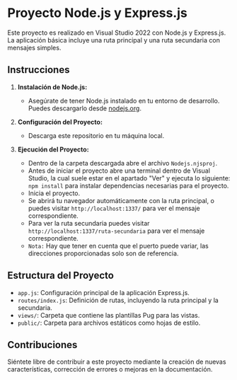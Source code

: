 # Proyecto Node.js y Express.js

Este proyecto es realizado en Visual Studio 2022 con Node.js y Express.js. La aplicación básica incluye una ruta principal y una ruta secundaria con mensajes simples.

## Instrucciones

1. **Instalación de Node.js:**
   - Asegúrate de tener Node.js instalado en tu entorno de desarrollo. Puedes descargarlo desde [nodejs.org](https://nodejs.org/).

2. **Configuración del Proyecto:**
   - Descarga este repositorio en tu máquina local.

3. **Ejecución del Proyecto:**
   - Dentro de la carpeta descargada abre el archivo `Nodejs.njsproj`.
   - Antes de iniciar el proyecto abre una terminal dentro de Visual Studio, la cual suele estar en el apartado "Ver" y ejecuta lo siguiente: `npm install` para instalar dependencias necesarias para el proyecto.
   - Inicia el proyecto.
   - Se abrirá tu navegador automáticamente con la ruta principal, o puedes visitar `http://localhost:1337/` para ver el mensaje correspondiente.
   - Para ver la ruta secundaria puedes visitar `http://localhost:1337/ruta-secundaria` para ver el mensaje correspondiente.
   - `Nota:` Hay que tener en cuenta que el puerto puede variar, las direcciones proporcionadas solo son de referencia.

## Estructura del Proyecto

- `app.js`: Configuración principal de la aplicación Express.js.
- `routes/index.js`: Definición de rutas, incluyendo la ruta principal y la secundaria.
- `views/`: Carpeta que contiene las plantillas Pug para las vistas.
- `public/`: Carpeta para archivos estáticos como hojas de estilo.

## Contribuciones

Siéntete libre de contribuir a este proyecto mediante la creación de nuevas características, corrección de errores o mejoras en la documentación.


